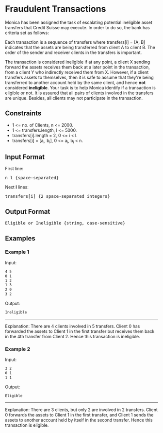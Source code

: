# Fraudulent Transactions

Monica has been assigned the task of escalating potential ineligible asset transfers that Credit Suisse may execute. In order to do so, the bank has criteria set as follows:

Each transaction is a sequence of transfers where transfers[i] = [A, B] indicates that the assets are being transferred from client A to client B. The order of the sender and receiver clients in the transfers is important.

The transaction is considered ineligible if at any point, a client X sending forward the assets receives them back at a later point in the transaction, from a client Y who indirectly received them from X. However, if a client transfers assets to themselves, then it is safe to assume that they're being transferred to another account held by the same client, and hence **not** considered **ineligible**. Your task is to help Monica identify if a transaction is eligible or not. It is assured that all pairs of clients involved in the transfers are unique. Besides, all clients may not participate in the transaction.

## Constraints

* 1 <= no. of Clients, n <= 2000.
* 1 <= transfers.length, l <= 5000.
* transfers[i].length = 2, 0 <= i < l.
* transfers[i] = [a<sub>i</sub>, b<sub>i</sub>], 0 <= a<sub>i</sub>, b<sub>i</sub> < n.

## Input Format

First line: <pre>n l {space-separated}</pre>
Next <b>l</b> lines: <pre>transfers[i] {2 space-separated integers}</pre>

## Output Format

<pre>Eligible or Ineligible {string, case-sensitive}</pre>

## Examples

### Example 1

Input:

```bash
4 5
0 1
1 2
1 3
2 0
3 2
```

Output:

```bash
Ineligible
```

<hr/>
Explanation: There are 4 clients involved in 5 transfers. Client 0 has forwarded the assets to Client 1 in the first transfer but receives them back in the 4th transfer from Client 2. Hence this transaction is ineligible.

### Example 2

Input:

```bash
3 2
0 1
1 1
```

Output:

```bash
Eligible
```

<hr/>
Explanation: There are 3 clients, but only 2 are involved in 2 transfers. Client 0 forwards the assets to Client 1 in the first transfer, and Client 1 sends the assets to another account held by itself in the second transfer. Hence this transaction is eligible.
